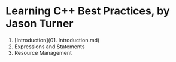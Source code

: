 # Learning C++ Best Practices, by Jason Turner

1. [Introduction](01. Introduction.md)
2. Expressions and Statements
3. Resource Management